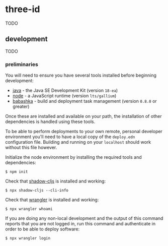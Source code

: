 # three-id

TODO

## development

TODO

### preliminaries

You will need to ensure you have several tools installed before beginning development:

- [java](https://www.oracle.com/java/technologies/downloads/) - the Java SE Development Kit (version `18-ea`)
- [node](https://nodejs.org/en/) - a JavaScript runtime (version `lts/gallium`)
- [babashka](https://babashka.org/) - build and deployment task management (version `0.8.0` or greater)

Once these are installed and available on your path, the installation of other dependencies is handled using these tools.

To be able to perform deployments to your own remote, personal developer environment you'll need to have a local copy of the `deploy.edn` configuration file. Building and running on your `localhost` should work without this file however.

Initialize the node environment by installing the required tools and dependencies:

```shell
$ npm init
```

Check that [shadow-cljs](https://github.com/thheller/shadow-cljs) is installed and working:

```shell
$ npx shadow-cljs --cli-info
```

Check that [wrangler](https://github.com/cloudflare/wrangler) is installed and working:

```shell
$ npx wrangler whoami
```

If you are doing any non-local development and the output of this command reports that you are not logged in, run this command and authenticate in order to be able to deploy software:

```shell
$ npx wrangler login
```
